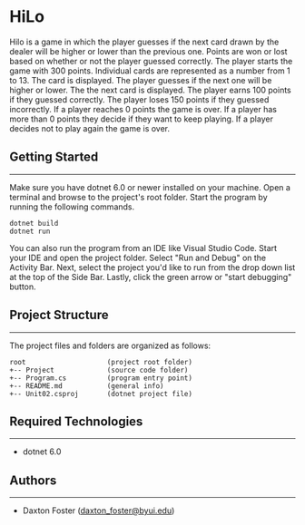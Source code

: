 # HiLo
Hilo is a game in which the player guesses if the next card drawn by the dealer will be higher or lower than the previous one. Points are won or lost based on whether or not the player guessed correctly. The player starts the game with 300 points. Individual cards are represented as a number from 1 to 13. The card is displayed. The player guesses if the next one will be higher or lower. The the next card is displayed. The player earns 100 points if they guessed correctly. The player loses 150 points if they guessed incorrectly. If a player reaches 0 points the game is over. If a player has more than 0 points they decide if they want to keep playing. If a player decides not to play again the game is over.

## Getting Started
---
Make sure you have dotnet 6.0 or newer installed on your machine. Open 
a terminal and browse to the project's root folder. Start the program 
by running the following commands.
```
dotnet build
dotnet run 
```
You can also run the program from an IDE like Visual Studio Code. 
Start your IDE and open the project folder. Select "Run and Debug" on 
the Activity Bar. Next, select the project you'd like to run from the 
drop down list at the top of the Side Bar. Lastly, click the green 
arrow or "start debugging" button.

## Project Structure
---
The project files and folders are organized as follows:
```
root                    (project root folder)
+-- Project             (source code folder)
+-- Program.cs          (program entry point)    
+-- README.md           (general info)
+-- Unit02.csproj       (dotnet project file)
```

## Required Technologies
---
* dotnet 6.0

## Authors
---
* Daxton Foster (daxton_foster@byui.edu)
